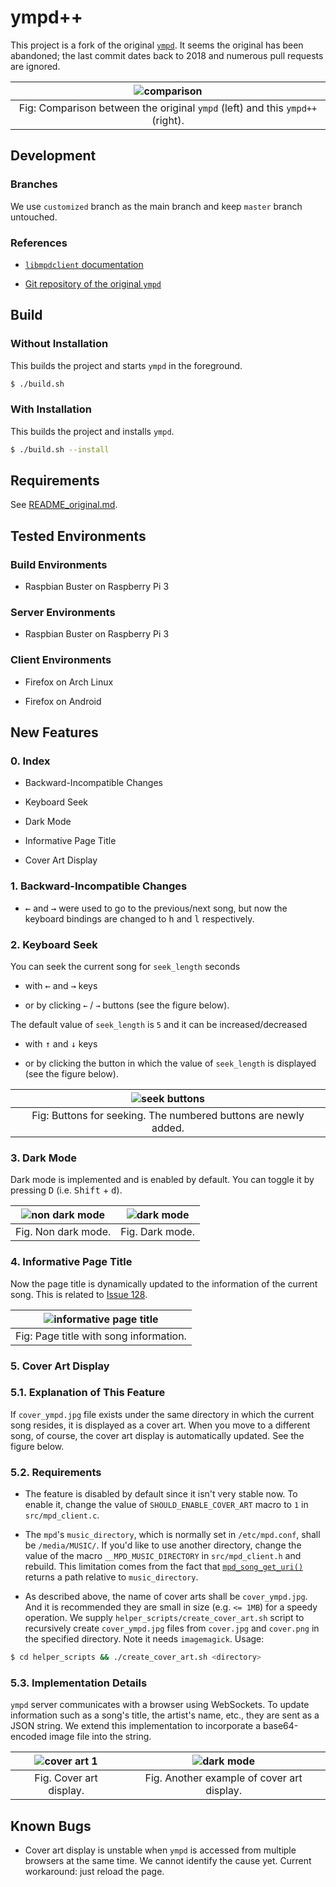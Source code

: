 # ympd++

This project is a fork of the original [`ympd`](https://www.ympd.org/). It seems the original has been abandoned; the last commit dates back to 2018 and numerous pull requests are ignored.

| ![comparison](readme_assets/demo.gif) |
|:-:|
| Fig: Comparison between the original `ympd` (left) and this `ympd++` (right).

## Development

### Branches

We use `customized` branch as the main branch and keep `master` branch untouched.

### References

- [`libmpdclient` documentation](https://www.musicpd.org/doc/libmpdclient/index.html)

- [Git repository of the original `ympd`](https://github.com/notandy/ympd)

## Build

### Without Installation

This builds the project and starts `ympd` in the foreground.

```bash
$ ./build.sh
```

### With Installation

This builds the project and installs `ympd`.

```bash
$ ./build.sh --install
```

## Requirements

See [README_original.md](./README_original.md).

## Tested Environments

### Build Environments

- Raspbian Buster on Raspberry Pi 3

### Server Environments

- Raspbian Buster on Raspberry Pi 3

### Client Environments

- Firefox on Arch Linux

- Firefox on Android

## New Features

### 0. Index

- Backward-Incompatible Changes

- Keyboard Seek

- Dark Mode

- Informative Page Title

- Cover Art Display

### 1. Backward-Incompatible Changes

- <kbd>←</kbd> and <kbd>→</kbd> were used to go to the previous/next song, but now the keyboard bindings are changed to <kbd>h</kbd> and <kbd>l</kbd> respectively.

### 2. Keyboard Seek

You can seek the current song for `seek_length` seconds

- with <kbd>←</kbd> and <kbd>→</kbd> keys

- or by clicking `←` / `→` buttons (see the figure below).

The default value of `seek_length` is `5` and it can be increased/decreased

- with <kbd>↑</kbd> and <kbd>↓</kbd> keys

- or by clicking the button in which the value of `seek_length` is displayed (see the figure below).

| ![seek buttons](readme_assets/ss_seek.png) |
|:-:|
| Fig: Buttons for seeking. The numbered buttons are newly added. |

### 3. Dark Mode

Dark mode is implemented and is enabled by default. You can toggle it by pressing <kbd>D</kbd> (i.e. <kbd>Shift</kbd> + <kbd>d</kbd>).

| ![non dark mode](readme_assets/ss_non_dark_mode.png) | ![dark mode](readme_assets/ss_dark_mode.png) |
|:-:|:-:|
| Fig. Non dark mode. | Fig. Dark mode. |

### 4. Informative Page Title

Now the page title is dynamically updated to the information of the current song. This is related to [Issue 128](https://github.com/notandy/ympd/issues/128).

| ![informative page title](readme_assets/ss_page_title.png) |
|:-:|
| Fig: Page title with song information. |

### 5. Cover Art Display

### 5.1. Explanation of This Feature

If `cover_ympd.jpg` file exists under the same directory in which the current song resides, it is displayed as a cover art. When you move to a different song, of course, the cover art display is automatically updated. See the figure below.

### 5.2. Requirements

- The feature is disabled by default since it isn't very stable now. To enable it, change the value of `SHOULD_ENABLE_COVER_ART` macro to `1` in `src/mpd_client.c`.

- The `mpd`'s `music_directory`, which is normally set in `/etc/mpd.conf`, shall be `/media/MUSIC/`. If you'd like to use another directory, change the value of the macro `__MPD_MUSIC_DIRECTORY` in `src/mpd_client.h` and rebuild. This limitation comes from the fact that [`mpd_song_get_uri()`](https://www.musicpd.org/doc/libmpdclient/song_8h.html#a8bf8a5fe7792142bb4e8b9f8c8aa41c6) returns a path relative to `music_directory`.

- As described above, the name of cover arts shall be `cover_ympd.jpg`. And it is recommended they are small in size (e.g. `<= 1MB`) for a speedy operation. We supply `helper_scripts/create_cover_art.sh` script to recursively create `cover_ympd.jpg` files from `cover.jpg` and `cover.png` in the specified directory. Note it needs `imagemagick`. Usage:

```bash
$ cd helper_scripts && ./create_cover_art.sh <directory>
```

### 5.3. Implementation Details

`ympd` server communicates with a browser using WebSockets. To update information such as a song's title, the artist's name, etc., they are sent as a JSON string. We extend this implementation to incorporate a base64-encoded image file into the string.

| ![cover art 1](readme_assets/ss_cover_art_1.png) | ![dark mode](readme_assets/ss_cover_art_3.png) |
|:-:|:-:|
| Fig. Cover art display. | Fig. Another example of cover art display. |

## Known Bugs

- Cover art display is unstable when `ympd` is accessed from multiple browsers at the same time. We cannot identify the cause yet. Current workaround: just reload the page.

<!-- vim: set spell: -->

